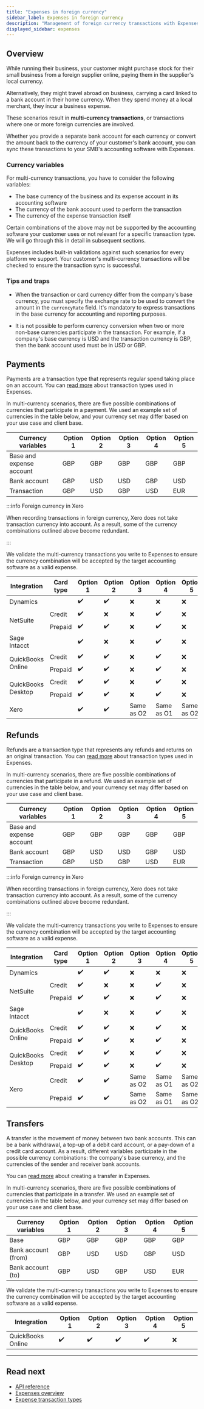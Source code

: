 ```yaml
---
title: "Expenses in foreign currency"
sidebar_label: Expenses in foreign currency
description: "Management of foreign currency transactions with Expenses"
displayed_sidebar: expenses
---
```


## Overview

While running their business, your customer might purchase stock for their small business from a foreign supplier online, paying them in the supplier's local currency. 

Alternatively, they might travel abroad on business, carrying a card linked to a bank account in their home currency. When they spend money at a local merchant, they incur a business expense.

These scenarios result in **multi-currency transactions**, or transactions where one or more foreign currencies are involved. 

Whether you provide a separate bank account for each currency or convert the amount back to the currency of your customer's bank account, you can sync these transactions to your SMB's accounting software with Expenses. 

### Currency variables

For multi-currency transactions, you have to consider the following variables:

- The base currency of the business and its expense account in its accounting software
- The currency of the bank account used to perform the transaction
- The currency of the expense transaction itself

Certain combinations of the above may not be supported by the accounting software your customer uses or not relevant for a specific transaction type. We will go through this in detail in subsequent sections. 

Expenses includes built-in validations against such scenarios for every platform we support. Your customer's multi-currency transactions will be checked to ensure the transaction sync is successful.

### Tips and traps

- When the transaction or card currency differ from the company's base currency, you must specify the exchange rate to be used to convert the amount in the `currencyRate` field. It's mandatory to express transactions in the base currency for accounting and reporting purposes.

- It is not possible to perform currency conversion when two or more non-base currencies participate in the transaction. For example, if a company's base currency is USD and the transaction currency is GBP, then the bank account used must be in USD or GBP.

## Payments

Payments are a transaction type that represents regular spend taking place on an account. You can [read more](/expenses/sync-process/expense-transactions#transaction-types) about transaction types used in Expenses. 

In multi-currency scenarios, there are five possible combinations of currencies that participate in a payment. We used an example set of currencies in the table below, and your currency set may differ based on your use case and client base.

| Currency variables       | Option 1 | Option 2 | Option 3 | Option 4 | Option 5 |
|--------------------------|------------|------------|------------|------------|------------|
| Base and expense account | GBP        | GBP        | GBP        | GBP        | GBP        |
| Bank account             | GBP        | USD        | USD        | GBP        | USD        |
| Transaction              | GBP        | USD        | GBP        | USD        | EUR        |

:::info Foreign currency in Xero

When recording transactions in foreign currency, Xero does not take transaction currency into account. As a result, some of the currency combinations outlined above become redundant.

:::

We validate the multi-currency transactions you write to Expenses to ensure the currency combination will be accepted by the target accounting software as a valid expense.

<table>
<thead>
  <tr>
    <th>Integration</th>
    <th>Card type</th>
    <th>Option 1</th>
    <th>Option 2</th>
    <th>Option 3</th>
    <th>Option 4</th>
    <th>Option 5</th>
  </tr>
</thead>
<tbody>
  <tr>
    <td>Dynamics</td>
    <td></td>
    <td>✔️</td>
    <td>✔️</td>
    <td>❌</td>
    <td>❌</td>
    <td>❌</td>
  </tr>
  <tr>
    <td rowspan="2">NetSuite</td>
    <td>Credit</td>
    <td>✔️</td>
    <td>❌</td>
    <td>❌</td>
    <td>✔️</td>
    <td>❌</td>
  </tr>
  <tr>
    <td>Prepaid</td>
    <td>✔️</td>
    <td>✔️</td>
    <td>❌</td>
    <td>✔️</td>
    <td>❌</td>
  </tr>
  <tr>
    <td>Sage Intacct</td>
    <td></td>
    <td>✔️</td>
    <td>❌</td>
    <td>❌</td>
    <td>✔️</td>
    <td>❌</td>
  </tr>
  <tr>
    <td rowspan="2">QuickBooks Online</td>
    <td>Credit</td>
    <td>✔️</td>
    <td>✔️</td>
    <td>❌</td>
    <td>✔️</td>
    <td>❌</td>
  </tr>
  <tr>
    <td>Prepaid</td>
    <td>✔️</td>
    <td>✔️</td>
    <td>❌</td>
    <td>✔️</td>
    <td>❌</td>
  </tr>
  <tr>
    <td rowspan="2">QuickBooks Desktop</td>
    <td>Credit</td>
    <td>✔️</td>
    <td>✔️</td>
    <td>❌</td>
    <td>✔️</td>
    <td>❌</td>
  </tr>
  <tr>
    <td>Prepaid</td>
    <td>✔️</td>
    <td>✔️</td>
    <td>❌</td>
    <td>✔️</td>
    <td>❌</td>
  </tr>
  <tr>
    <td>Xero</td>
    <td></td>
    <td>✔️</td>
    <td>✔️</td>
    <td>Same as O2</td>
    <td>Same as O1</td>
    <td>Same as O2</td>
  </tr>
</tbody>
</table>


## Refunds

Refunds are a transaction type that represents any refunds and returns on an original transaction. You can [read more](/expenses/sync-process/expense-transactions#transaction-types) about transaction types used in Expenses. 

In multi-currency scenarios, there are five possible combinations of currencies that participate in a refund. We used an example set of currencies in the table below, and your currency set may differ based on your use case and client base.

| Currency variables       | Option 1 | Option 2 | Option 3 | Option 4 | Option 5 |
|--------------------------|------------|------------|------------|------------|------------|
| Base and expense account | GBP        | GBP        | GBP        | GBP        | GBP        |
| Bank account             | GBP        | USD        | USD        | GBP        | USD        |
| Transaction              | GBP        | USD        | GBP        | USD        | EUR        |

:::info Foreign currency in Xero

When recording transactions in foreign currency, Xero does not take transaction currency into account. As a result, some of the currency combinations outlined above become redundant.

:::

We validate the multi-currency transactions you write to Expenses to ensure the currency combination will be accepted by the target accounting software as a valid expense.

<table>
<thead>
  <tr>
    <th>Integration</th>
    <th>Card type</th>
    <th>Option 1</th>
    <th>Option 2</th>
    <th>Option 3</th>
    <th>Option 4</th>
    <th>Option 5</th>
  </tr>
</thead>
<tbody>
  <tr>
    <td>Dynamics</td>
    <td></td>
    <td>✔️</td>
    <td>✔️</td>
    <td>❌</td>
    <td>❌</td>
    <td>❌</td>
  </tr>
  <tr>
    <td rowspan="2">NetSuite</td>
    <td>Credit</td>
    <td>✔️</td>
    <td>❌</td>
    <td>❌</td>
    <td>✔️</td>
    <td>❌</td>
  </tr>
  <tr>
    <td>Prepaid</td>
    <td>✔️</td>
    <td>✔️</td>
    <td>❌</td>
    <td>✔️</td>
    <td>❌</td>
  </tr>
  <tr>
    <td>Sage Intacct</td>
    <td></td>
    <td>✔️</td>
    <td>❌</td>
    <td>❌</td>
    <td>✔️</td>
    <td>❌</td>
  </tr>
  <tr>
    <td rowspan="2">QuickBooks Online</td>
    <td>Credit</td>
    <td>✔️</td>
    <td>✔️</td>
    <td>❌</td>
    <td>✔️</td>
    <td>❌</td>
  </tr>
  <tr>
    <td>Prepaid</td>
    <td>✔️</td>
    <td>✔️</td>
    <td>❌</td>
    <td>✔️</td>
    <td>❌</td>
  </tr>
  <tr>
    <td rowspan="2">QuickBooks Desktop</td>
    <td>Credit</td>
    <td>✔️</td>
    <td>✔️</td>
    <td>❌</td>
    <td>✔️</td>
    <td>❌</td>
  </tr>
  <tr>
    <td>Prepaid</td>
    <td>✔️</td>
    <td>✔️</td>
    <td>❌</td>
    <td>✔️</td>
    <td>❌</td>
  </tr>
  <tr>
    <td rowspan="2">Xero</td>
    <td>Credit</td>
    <td>✔️</td>
    <td>✔️</td>
    <td>Same as O2</td>
    <td>Same as O1</td>
    <td>Same as O2</td>
  </tr>
  <tr>
    <td>Prepaid</td>
    <td>✔️</td>
    <td>✔️</td>
    <td>Same as O2</td>
    <td>Same as O1</td>
    <td>Same as O2</td>
  </tr>
</tbody>
</table>

## Transfers

A transfer is the movement of money between two bank accounts. This can be a bank withdrawal, a top-up of a debit card account, or a pay-down of a credit card account. As a result, different variables participate in the possible currency combinations: the company's base currency, and the currencies of the sender and receiver bank accounts. 

You can [read more](/expenses/sync-process/transfer-transactions) about creating a transfer in Expenses. 

In multi-currency scenarios, there are five possible combinations of currencies that participate in a transfer. We used an example set of currencies in the table below, and your currency set may differ based on your use case and client base.

| Currency variables       | Option 1 | Option 2 | Option 3 | Option 4 | Option 5 |
|--------------------------|------------|------------|------------|------------|------------|
| Base | GBP        | GBP        | GBP        | GBP        | GBP        |
| Bank account (from)            | GBP        | USD        | USD        | GBP        | USD        |
| Bank account (to)              | GBP        | USD        | GBP        | USD        | EUR        |

We validate the multi-currency transactions you write to Expenses to ensure the currency combination will be accepted by the target accounting software as a valid expense. 

| Integration       | Option 1 | Option 2 | Option 3 | Option 4 | Option 5 |
|-------------------|----------|----------|----------|----------|----------|
| QuickBooks Online | ✔️        | ✔️        | ✔️        | ✔️        | ❌        |

---
## Read next

- [API reference](/sync-for-expenses-api#/)
- [Expenses overview](/expenses/overview)
- [Expense transaction types](/expenses/sync-process/expense-transactions#transaction-types)

